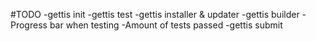 #TODO
    -gettis init
    -gettis test
    -gettis installer & updater
    -gettis builder
    -Progress bar when testing
    -Amount of tests passed
    -gettis submit
